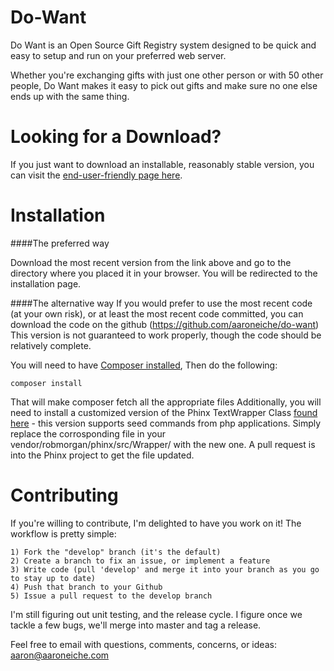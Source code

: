 Do-Want
=======

Do Want is an Open Source Gift Registry system designed to be quick and easy to setup and run on your preferred web
server. 

Whether you're exchanging gifts with just one other person or with 50 other people, Do Want makes it easy to pick out 
gifts and make sure no one else ends up with the same thing.

Looking for a Download?
=======================
If you just want to download an installable, reasonably stable version, you can visit the [end-user-friendly page here](http://aaroneiche.github.com/do-want/).

Installation
============
####The preferred way

Download the most recent version from the link above and go to the directory where you placed it in your browser. You will be redirected to the installation page.

####The alternative way
If you would prefer to use the most recent code (at your own risk), or at least the most recent code committed, you can download the code on the github (https://github.com/aaroneiche/do-want) This version is not guaranteed to work properly, though the code should be relatively complete.

You will need to have [Composer installed](https://getcomposer.org/), Then do the following:

```
composer install
```

That will make composer fetch all the appropriate files 
Additionally, you will need to install a customized version of the Phinx TextWrapper Class [found here](https://github.com/aaroneiche/phinx/tree/0.5.x-dev/src/Phinx/Wrapper) - this version supports seed commands from php applications. Simply replace the corrosponding file in your vendor/robmorgan/phinx/src/Wrapper/ with the new one. A pull request is into the Phinx project to get the file updated.

Contributing
============
If you're willing to contribute, I'm delighted to have you work on it! The workflow is pretty simple:
	
	1) Fork the "develop" branch (it's the default)
	2) Create a branch to fix an issue, or implement a feature
	3) Write code (pull 'develop' and merge it into your branch as you go to stay up to date)
	4) Push that branch to your Github
	5) Issue a pull request to the develop branch

I'm still figuring out unit testing, and the release cycle. I figure once we tackle a few bugs, we'll merge into master and 
tag a release.

Feel free to email with questions, comments, concerns, or ideas: aaron@aaroneiche.com